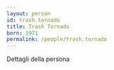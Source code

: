 ```yaml
---
layout: person
id: trash.tornado
title: Trash Tornado
born: 1971
permalink: /people/trash.tornado
---
```


Dettagli della persona 